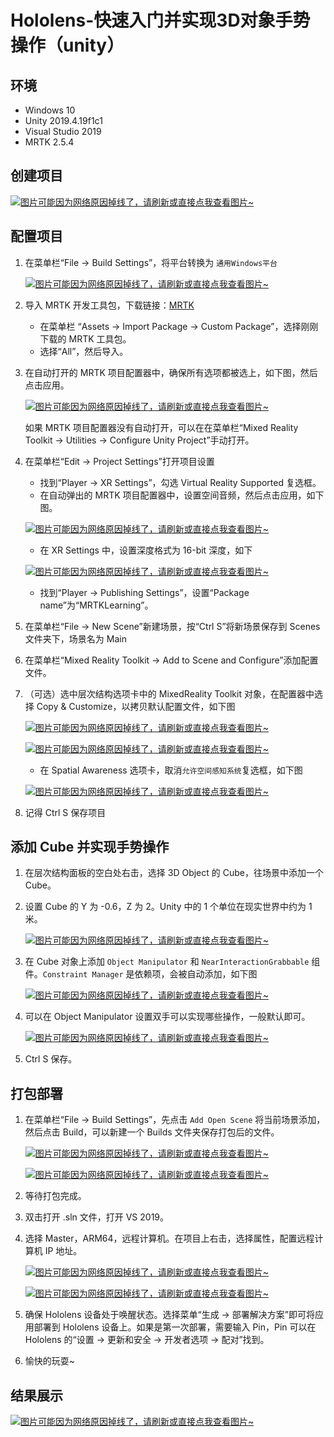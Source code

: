 # Hololens-快速入门并实现3D对象手势操作（unity）

## 环境
* Windows 10
* Unity 2019.4.19f1c1
* Visual Studio 2019
* MRTK 2.5.4

## 创建项目
[![图片可能因为网络原因掉线了，请刷新或直接点我查看图片~](https://cdn.jsdelivr.net/gh/ylsislove/image-home/test/20210209001910.png)](https://cdn.jsdelivr.net/gh/ylsislove/image-home/test/20210209001910.png)

## 配置项目
1. 在菜单栏“File -> Build Settings”，将平台转换为 `通用Windows平台`

    [![图片可能因为网络原因掉线了，请刷新或直接点我查看图片~](https://cdn.jsdelivr.net/gh/ylsislove/image-home/test/20210209002604.png)](https://cdn.jsdelivr.net/gh/ylsislove/image-home/test/20210209002604.png)

2. 导入 MRTK 开发工具包，下载链接：[MRTK](https://github.com/microsoft/MixedRealityToolkit-Unity/releases/)
    - 在菜单栏 “Assets -> Import Package -> Custom Package”，选择刚刚下载的 MRTK 工具包。
    - 选择“All”，然后导入。

3. 在自动打开的 MRTK 项目配置器中，确保所有选项都被选上，如下图，然后点击应用。

    [![图片可能因为网络原因掉线了，请刷新或直接点我查看图片~](https://cdn.jsdelivr.net/gh/ylsislove/image-home/test/20210209003450.png)](https://cdn.jsdelivr.net/gh/ylsislove/image-home/test/20210209003450.png)

    如果 MRTK 项目配置器没有自动打开，可以在在菜单栏“Mixed Reality Toolkit -> Utilities -> Configure Unity Project”手动打开。

4. 在菜单栏“Edit -> Project Settings”打开项目设置
    - 找到“Player -> XR Settings”，勾选 Virtual Reality Supported 复选框。
    - 在自动弹出的 MRTK 项目配置器中，设置空间音频，然后点击应用，如下图。

    [![图片可能因为网络原因掉线了，请刷新或直接点我查看图片~](https://cdn.jsdelivr.net/gh/ylsislove/image-home/test/20210209004035.png)](https://cdn.jsdelivr.net/gh/ylsislove/image-home/test/20210209004035.png)

    - 在 XR Settings 中，设置深度格式为 16-bit 深度，如下

    [![图片可能因为网络原因掉线了，请刷新或直接点我查看图片~](https://cdn.jsdelivr.net/gh/ylsislove/image-home/test/20210209004300.png)](https://cdn.jsdelivr.net/gh/ylsislove/image-home/test/20210209004300.png)

    - 找到“Player -> Publishing Settings”，设置“Package name”为“MRTKLearning”。

5. 在菜单栏“File -> New Scene”新建场景，按“Ctrl S”将新场景保存到 Scenes 文件夹下，场景名为 Main

6. 在菜单栏“Mixed Reality Toolkit -> Add to Scene and Configure”添加配置文件。

7. （可选）选中层次结构选项卡中的 MixedReality Toolkit 对象，在配置器中选择 Copy & Customize，以拷贝默认配置文件，如下图

    [![图片可能因为网络原因掉线了，请刷新或直接点我查看图片~](https://cdn.jsdelivr.net/gh/ylsislove/image-home/test/20210209005105.png)](https://cdn.jsdelivr.net/gh/ylsislove/image-home/test/20210209005105.png)

    [![图片可能因为网络原因掉线了，请刷新或直接点我查看图片~](https://cdn.jsdelivr.net/gh/ylsislove/image-home/test/20210209005147.png)](https://cdn.jsdelivr.net/gh/ylsislove/image-home/test/20210209005147.png)

    - 在 Spatial Awareness 选项卡，取消`允许空间感知系统`复选框，如下图

    [![图片可能因为网络原因掉线了，请刷新或直接点我查看图片~](https://cdn.jsdelivr.net/gh/ylsislove/image-home/test/20210209005425.png)](https://cdn.jsdelivr.net/gh/ylsislove/image-home/test/20210209005425.png)

8. 记得 Ctrl S 保存项目

## 添加 Cube 并实现手势操作
1. 在层次结构面板的空白处右击，选择 3D Object 的 Cube，往场景中添加一个 Cube。

2. 设置 Cube 的 Y 为 -0.6，Z 为 2。Unity 中的 1 个单位在现实世界中约为 1 米。

    [![图片可能因为网络原因掉线了，请刷新或直接点我查看图片~](https://cdn.jsdelivr.net/gh/ylsislove/image-home/test/20210209005810.png)](https://cdn.jsdelivr.net/gh/ylsislove/image-home/test/20210209005810.png)

3. 在 Cube 对象上添加 `Object Manipulator` 和 `NearInteractionGrabbable` 组件。`Constraint Manager` 是依赖项，会被自动添加，如下图

    [![图片可能因为网络原因掉线了，请刷新或直接点我查看图片~](https://cdn.jsdelivr.net/gh/ylsislove/image-home/test/20210209010115.png)](https://cdn.jsdelivr.net/gh/ylsislove/image-home/test/20210209010115.png)

4. 可以在 Object Manipulator 设置双手可以实现哪些操作，一般默认即可。

    [![图片可能因为网络原因掉线了，请刷新或直接点我查看图片~](https://cdn.jsdelivr.net/gh/ylsislove/image-home/test/20210209010228.png)](https://cdn.jsdelivr.net/gh/ylsislove/image-home/test/20210209010228.png)

5. Ctrl S 保存。

## 打包部署
1. 在菜单栏“File -> Build Settings”，先点击 `Add Open Scene` 将当前场景添加，然后点击 Build，可以新建一个 Builds 文件夹保存打包后的文件。

    [![图片可能因为网络原因掉线了，请刷新或直接点我查看图片~](https://cdn.jsdelivr.net/gh/ylsislove/image-home/test/20210209010505.png)](https://cdn.jsdelivr.net/gh/ylsislove/image-home/test/20210209010505.png)

    [![图片可能因为网络原因掉线了，请刷新或直接点我查看图片~](https://cdn.jsdelivr.net/gh/ylsislove/image-home/test/20210209010711.png)](https://cdn.jsdelivr.net/gh/ylsislove/image-home/test/20210209010711.png)

2. 等待打包完成。

3. 双击打开 .sln 文件，打开 VS 2019。

4. 选择 Master，ARM64，远程计算机。在项目上右击，选择属性，配置远程计算机 IP 地址。

    [![图片可能因为网络原因掉线了，请刷新或直接点我查看图片~](https://cdn.jsdelivr.net/gh/ylsislove/image-home/test/20210209011228.png)](https://cdn.jsdelivr.net/gh/ylsislove/image-home/test/20210209011228.png)

    [![图片可能因为网络原因掉线了，请刷新或直接点我查看图片~](https://cdn.jsdelivr.net/gh/ylsislove/image-home/test/20210209011319.png)](https://cdn.jsdelivr.net/gh/ylsislove/image-home/test/20210209011319.png)

5. 确保 Hololens 设备处于唤醒状态。选择菜单“生成 -> 部署解决方案”即可将应用部署到 Hololens 设备上。如果是第一次部署，需要输入 Pin，Pin 可以在 Hololens 的“设置 -> 更新和安全 -> 开发者选项 -> 配对”找到。

6. 愉快的玩耍~

## 结果展示
[![图片可能因为网络原因掉线了，请刷新或直接点我查看图片~](https://cdn.jsdelivr.net/gh/ylsislove/image-home/test/20210209013904.gif)](https://cdn.jsdelivr.net/gh/ylsislove/image-home/test/20210209013904.gif)


